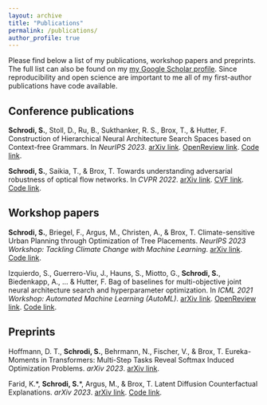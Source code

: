 ```yaml
---
layout: archive
title: "Publications"
permalink: /publications/
author_profile: true
---
```


Please find below a list of my publications, workshop papers and preprints. The full list can also be found on my [my Google Scholar profile](https://scholar.google.com/citations?user=yC-y0PEAAAAJ&hl=en). Since reproducibility and open science are important to me all of my first-author publications have code available.

## Conference publications

**Schrodi, S.**, Stoll, D., Ru, B., Sukthanker, R. S., Brox, T., & Hutter, F. Construction of Hierarchical Neural Architecture Search Spaces based on Context-free Grammars. In _NeurIPS 2023_. [arXiv link](https://arxiv.org/abs/2211.01842). [OpenReview link](https://openreview.net/forum?id=Hpt1i5j6wh). [Code link](https://github.com/automl/hierarchical_nas_construction).

**Schrodi, S.**, Saikia, T., & Brox, T. Towards understanding adversarial robustness of optical flow networks. In _CVPR 2022_. [arXiv link](https://arxiv.org/abs/2103.16255). [CVF link](https://openaccess.thecvf.com/content/CVPR2022/html/Schrodi_Towards_Understanding_Adversarial_Robustness_of_Optical_Flow_Networks_CVPR_2022_paper.html). [Code link](https://github.com/lmb-freiburg/understanding_flow_robustness).

## Workshop papers

**Schrodi, S.**, Briegel, F., Argus, M., Christen, A., & Brox, T. Climate-sensitive Urban Planning through Optimization of Tree Placements. _NeurIPS 2023 Workshop: Tackling Climate Change with Machine Learning_. [arXiv link](https://arxiv.org/abs/2310.05691). [Code link](https://github.com/lmb-freiburg/tree-planting).

Izquierdo, S., Guerrero-Viu, J., Hauns, S., Miotto, G., **Schrodi, S.**, Biedenkapp, A., ... & Hutter, F. Bag of baselines for multi-objective joint neural architecture search and hyperparameter optimization. In _ICML 2021 Workshop: Automated Machine Learning (AutoML)_. [arXiv link](https://arxiv.org/abs/2105.01015). [OpenReview link](https://openreview.net/forum?id=yEGlj93aLFY). [Code link](https://github.com/automl/multi-obj-baselines).

## Preprints

Hoffmann, D. T., **Schrodi, S.**, Behrmann, N., Fischer, V., & Brox, T. Eureka-Moments in Transformers: Multi-Step Tasks Reveal Softmax Induced Optimization Problems. _arXiv 2023_. [arXiv link](https://arxiv.org/abs/2310.12956).

Farid, K.\*, **Schrodi, S.**\*, Argus, M., & Brox, T. Latent Diffusion Counterfactual Explanations. _arXiv 2023_. [arXiv link](https://arxiv.org/abs/2310.06668). [Code link](https://github.com/lmb-freiburg/ldce).

